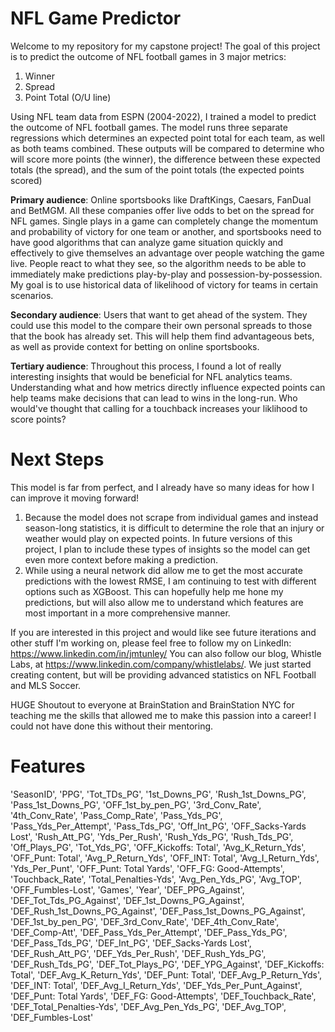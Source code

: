 # NFL Game Predictor

Welcome to my repository for my capstone project! The goal of this project is to predict the outcome of NFL football games in 3 major metrics:
1. Winner
2. Spread
3. Point Total (O/U line)

Using NFL team data from ESPN (2004-2022), I trained a model to predict the outcome of NFL football games. The model runs three separate regressions which determines an expected point total for each team, as well as both teams combined. These outputs will be compared to determine who will score more points (the winner), the difference between these expected totals (the spread), and the sum of the point totals (the expected points scored)

**Primary audience**: Online sportsbooks like DraftKings, Caesars, FanDual and BetMGM. All these companies offer live odds to bet on the spread for NFL games.  Single plays in a game can completely change the momentum and probability of victory for one team or another, and sportsbooks need to have good algorithms that can analyze game situation quickly and effectively to give themselves an advantage over people watching the game live. People react to what they see, so the algorithm needs to be able to immediately make predictions play-by-play and possession-by-possession. My goal is to use historical data of likelihood of victory for teams in certain scenarios.

**Secondary audience**: Users that want to get ahead of the system. They could use this model to the compare their own personal spreads to those that the book has already set. This will help them find advantageous bets, as well as provide context for betting on online sportsbooks.

**Tertiary audience**: Throughout this process, I found a lot of really interesting insights that would be beneficial for NFL analytics teams. Understanding what and how metrics directly influence expected points can help teams make decisions that can lead to wins in the long-run. Who would've thought that calling for a touchback increases your liklihood to score points?

# Next Steps

This model is far from perfect, and I already have so many ideas for how I can improve it moving forward! 
1. Because the model does not scrape from individual games and instead season-long statistics, it is difficult to determine the role that an injury or weather would play on expected points. In future versions of this project, I plan to include these types of insights so the model can get even more context before making a prediction.
2. While using a neural network did allow me to get the most accurate predictions with the lowest RMSE, I am continuing to test with different options such as XGBoost. This can hopefully help me hone my predictions, but will also allow me to understand which features are most important in a more comprehensive manner.

If you are interested in this project and would like see future iterations and other stuff I'm working on, please feel free to follow my on LinkedIn: https://www.linkedin.com/in/jmtunley/
You can also follow our blog, Whistle Labs, at https://www.linkedin.com/company/whistlelabs/. We just started creating content, but will be providing advanced statistics on NFL Football and MLS Soccer.

HUGE Shoutout to everyone at BrainStation and BrainStation NYC for teaching me the skills that allowed me to make this passion into a career! I could not have done this without their mentoring.

# Features

'SeasonID', 'PPG', 'Tot_TDs_PG', '1st_Downs_PG', 'Rush_1st_Downs_PG',
       'Pass_1st_Downs_PG', 'OFF_1st_by_pen_PG', '3rd_Conv_Rate',
       '4th_Conv_Rate', 'Pass_Comp_Rate', 'Pass_Yds_PG',
       'Pass_Yds_Per_Attempt', 'Pass_Tds_PG', 'Off_Int_PG',
       'OFF_Sacks-Yards Lost', 'Rush_Att_PG', 'Yds_Per_Rush', 'Rush_Yds_PG',
       'Rush_Tds_PG', 'Off_Plays_PG', 'Tot_Yds_PG', 'OFF_Kickoffs: Total',
       'Avg_K_Return_Yds', 'OFF_Punt: Total', 'Avg_P_Return_Yds',
       'OFF_INT: Total', 'Avg_I_Return_Yds', 'Yds_Per_Punt',
       'OFF_Punt: Total Yards', 'OFF_FG: Good-Attempts', 'Touchback_Rate',
       'Total_Penalties-Yds', 'Avg_Pen_Yds_PG', 'Avg_TOP', 'OFF_Fumbles-Lost',
       'Games', 'Year', 'DEF_PPG_Against', 'DEF_Tot_Tds_PG_Against',
       'DEF_1st_Downs_PG_Against', 'DEF_Rush_1st_Downs_PG_Against',
       'DEF_Pass_1st_Downs_PG_Against', 'DEF_1st_by_pen_PG',
       'DEF_3rd_Conv_Rate', 'DEF_4th_Conv_Rate', 'DEF_Comp-Att',
       'DEF_Pass_Yds_Per_Attempt', 'DEF_Pass_Yds_PG', 'DEF_Pass_Tds_PG',
       'DEF_Int_PG', 'DEF_Sacks-Yards Lost', 'DEF_Rush_Att_PG',
       'DEF_Yds_Per_Rush', 'DEF_Rush_Yds_PG', 'DEF_Rush_Tds_PG',
       'DEF_Tot_Plays_PG', 'DEF_YPG_Against', 'DEF_Kickoffs: Total',
       'DEF_Avg_K_Return_Yds', 'DEF_Punt: Total', 'DEF_Avg_P_Return_Yds',
       'DEF_INT: Total', 'DEF_Avg_I_Return_Yds', 'DEF_Yds_Per_Punt_Against',
       'DEF_Punt: Total Yards', 'DEF_FG: Good-Attempts', 'DEF_Touchback_Rate',
       'DEF_Total_Penalties-Yds', 'DEF_Avg_Pen_Yds_PG', 'DEF_Avg_TOP',
       'DEF_Fumbles-Lost'


